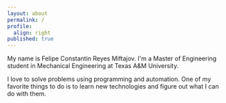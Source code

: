 ```yaml
---
layout: about
permalink: /
profile:
  align: right
published: true
---
```


My name is Felipe Constantin Reyes Miftajov. I'm a Master of Engineering student in Mechanical Engineering at Texas A&M University.

I love to solve problems using programming and automation. One of my favorite things to do is to learn new technologies and figure out what I can do with them.
